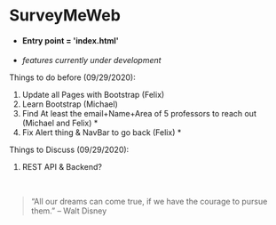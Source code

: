 # SurveyMeWeb

- #### Entry point = 'index.html' ####

- _features currently under development_

Things to do before (09/29/2020):
1. Update all Pages with Bootstrap (Felix)
2. Learn Bootstrap (Michael)
3. Find At least the email+Name+Area of 5 professors to reach out (Michael and Felix) *
4. Fix Alert thing & NavBar to go back (Felix) *

Things to Discuss (09/29/2020):
1. REST API & Backend? 


<br/>

> “All our dreams can come true, if we have the courage to pursue them.” – Walt Disney
